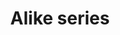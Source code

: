 ---
title: Alike series
description:
price: "80.00"
category: Available for all.
images: 
    - /assets/img/character.png
order: 300
---